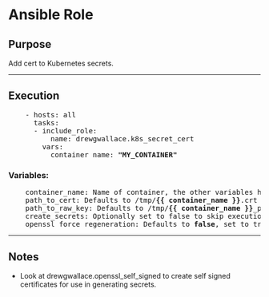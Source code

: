 # Ansible Role

## Purpose
  Add cert to Kubernetes secrets.

----

## Execution

<pre>
    - hosts: all
      tasks:
      - include_role:
          name: drewgwallace.k8s_secret_cert
        vars:
          container_name: <b>"MY_CONTAINER"</b>
</pre>

  ### Variables:
<pre>
    container_name: Name of container, the other variables have defaults based on this requirement.
    path_to_cert: Defaults to /tmp/<b>{{ container_name }}</b>.crt , path to a x509 certificate.
    path_to_raw_key: Defaults to /tmp/<b>{{ container_name }}</b>_priv.key , path to a unencrypted private key used to generate certificate.
    create_secrets: Optionally set to false to skip execution of creating the secret in k8s cluster.
    openssl_force_regeneration: Defaults to <b>false</b>, set to true to override existing object.
</pre>
----

## Notes

+ Look at drewgwallace.openssl_self_signed to create self signed certificates for use in generating secrets.
